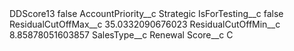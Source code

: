 <?xml version="1.0" encoding="UTF-8"?>
<CustomMetadata xmlns="http://soap.sforce.com/2006/04/metadata" xmlns:xsi="http://www.w3.org/2001/XMLSchema-instance" xmlns:xsd="http://www.w3.org/2001/XMLSchema">
    <label>DDScore13</label>
    <protected>false</protected>
    <values>
        <field>AccountPriority__c</field>
        <value xsi:type="xsd:string">Strategic</value>
    </values>
    <values>
        <field>IsForTesting__c</field>
        <value xsi:type="xsd:boolean">false</value>
    </values>
    <values>
        <field>ResidualCutOffMax__c</field>
        <value xsi:type="xsd:double">35.0332090676023</value>
    </values>
    <values>
        <field>ResidualCutOffMin__c</field>
        <value xsi:type="xsd:double">8.85878051603857</value>
    </values>
    <values>
        <field>SalesType__c</field>
        <value xsi:type="xsd:string">Renewal</value>
    </values>
    <values>
        <field>Score__c</field>
        <value xsi:type="xsd:string">C</value>
    </values>
</CustomMetadata>
